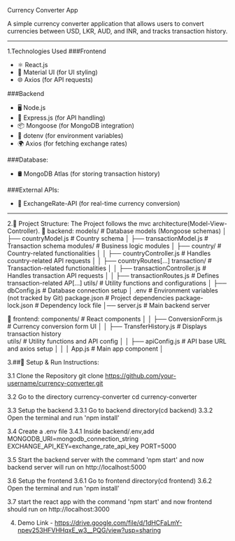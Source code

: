 Currency Converter App  

A simple currency converter application that allows users to convert currencies between USD, LKR, AUD, and INR, and tracks transaction history.

---

1.Technologies Used
###Frontend
- ⚛️ React.js
- 🎨 Material UI (for UI styling)
- 🌐 Axios (for API requests)

###Backend
- 🖥️ Node.js
- 🚀 Express.js (for API handling)
- 📦 Mongoose (for MongoDB integration)
- 🔐 dotenv (for environment variables)
- 🌍 Axios (for fetching exchange rates)

###Database:
- 🛢 MongoDB Atlas (for storing transaction history)

###External APIs:
- 💱 ExchangeRate-API (for real-time currency conversion)

---

2.📂 Project Structure:
The Project follows the mvc architecture(Model-View-Controller).
📂 backend:
models/ # Database models (Mongoose schemas) │ ├── countryModel.js # Country schema │ ├── transactionModel.js # Transaction schema 
modules/ # Business logic modules │ ├── country/ # Country-related functionalities │ │ ├── countryController.js # Handles country-related API requests │ │ ├── countryRoutes[...]
transaction/ # Transaction-related functionalities │ │ ├── transactionController.js # Handles transaction API requests │ │ ├── transactionRoutes.js # Defines transaction-related AP[...]
utils/ # Utility functions and configurations │ ├── dbConfig.js # Database connection setup │ 
.env # Environment variables (not tracked by Git) 
package.json # Project dependencies 
package-lock.json # Dependency lock file │── server.js # Main backend server

📂 frontend:
components/ # React components │ │ ├── ConversionForm.js # Currency conversion form UI │ │ ├── TransferHistory.js # Displays transaction history  
utils/ # Utility functions and API config │ │ ├── apiConfig.js # API base URL and axios setup │ │ │ 
App.js # Main app component │

3.##🔧 Setup & Run Instructions:

3.1 Clone the Repository
    git clone https://github.com/your-username/currency-converter.git

3.2 Go to the directory currency-converter
    cd currency-converter

3.3 Setup the backend
    3.3.1 Go to backend directory(cd backend)
    3.3.2 Open the terminal and run 'npm install'

3.4 Create a .env file
    3.4.1 Inside backend/.env,add
        MONGODB_URI=mongodb_connection_string
        EXCHANGE_API_KEY=exchange_rate_api_key
        PORT=5000

3.5 Start the  backend server with the command 'npm start' and now backend server will run on http://localhost:5000

3.6 Setup the frontend
     3.6.1 Go to frontend directory(cd frontend)
     3.6.2 Open the terminal and run 'npm install'

3.7 start the react app with the command 'npm start' and now frontend should run on http://localhost:3000

4. Demo Link - https://drive.google.com/file/d/1dHCFaLmY-npev253HFVHHqxE_w3__PQG/view?usp=sharing
